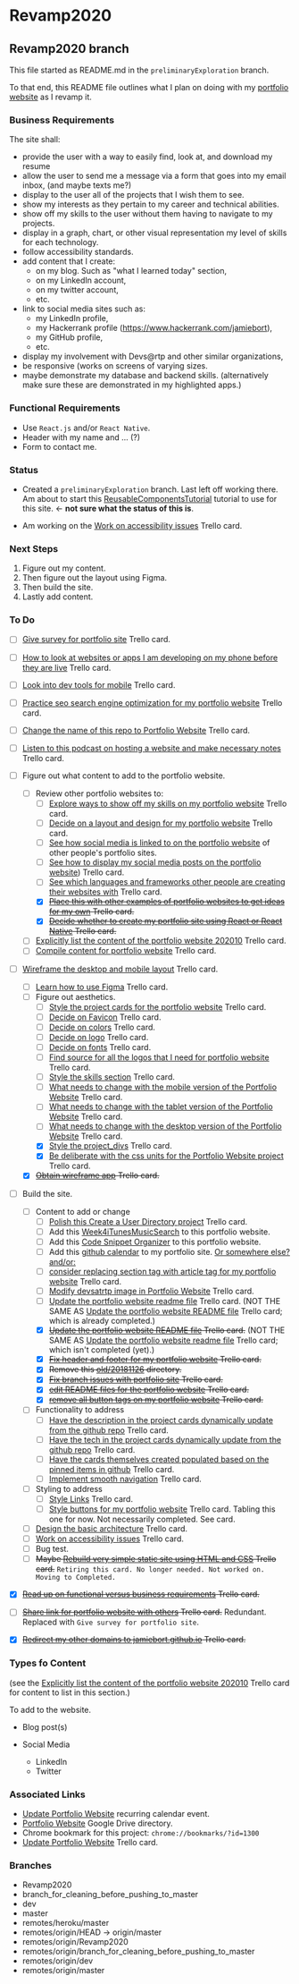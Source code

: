 # Revamp2020
## Revamp2020 branch

This file started as README.md in the `preliminaryExploration` branch.

To that end, this README file outlines what I plan on doing with my [portfolio website](https://jamiebort.github.io/) as I revamp it.

### Business Requirements

The site shall:

* provide the user with a way to easily find, look at, and download my resume
* allow the user to send me a message via a form that goes into my email inbox, (and maybe texts me?)
* display to the user all of the projects that I wish them to see.
* show my interests as they pertain to my career and technical abilities.
* show off my skills to the user without them having to navigate to my projects.
* display in a graph, chart, or other visual representation my level of skills for each technology.
* follow accessibility standards.
* add content that I create:
  * on my blog. Such as "what I learned today" section,
  * on my LinkedIn account,
  * on my twitter account,
  * etc.
* link to social media sites such as:
  * my LinkedIn profile,
  * my Hackerrank profile (https://www.hackerrank.com/jamiebort),
  * my GitHub profile,
  * etc.
* display my involvement with Devs@rtp and other similar organizations,
* be responsive (works on screens of varying sizes.
* maybe demonstrate my database and backend skills. (alternatively make sure these are demonstrated in my highlighted apps.)

### Functional Requirements

* Use `React.js` and/or `React Native`.
* Header with my name and ... (?)
* Form to contact me.

### Status
* Created a `preliminaryExploration` branch.
Last left off working there. Am about to start this [ReusableComponentsTutorial](https://github.com/JamieBort/LearningDirectory/tree/master/WebComponents/ReusableComponentsTutorial) tutorial to use for this site. <- **not sure what the status of this is**.

* Am working on the [Work on accessibility issues](https://trello.com/c/QiXs2V0r/164-work-on-accessibility-issues) Trello card.

### Next Steps
1. Figure out my content.
2. Then figure out the layout using Figma.
3. Then build the site.
4. Lastly add content.


### To Do

- [ ] [Give survey for portfolio site](https://trello.com/c/RF2s2gkE/567-create-survey-for-portfolio-site) Trello card.

- [ ] [How to look at websites or apps I am developing on my phone before they are live](https://trello.com/c/svOMzdnt/535-how-to-look-at-websites-or-apps-i-am-developing-on-my-phone-before-they-are-live) Trello card.

- [ ] [Look into dev tools for mobile](https://trello.com/c/WmVM46ii/575-look-into-dev-tools-for-mobile) Trello card.

- [ ] [Practice seo search engine optimization for my portfolio website](https://trello.com/c/7h8xq1Qs/529-practice-seo-search-engine-optimization-for-my-portfolio-website) Trello card.

- [ ] [Change the name of this repo to Portfolio Website](https://trello.com/c/pQzTccx3/514-change-the-name-of-this-repo-to-portfolio-website) Trello card.

- [ ] [Listen to this podcast on hosting a website and make necessary notes](https://trello.com/c/QTWzA4bv/480-list-to-this-podcast-on-hosting-a-website-and-make-necessary-notes) Trello card.

- [ ] Figure out what content to add to the portfolio website.
	- [ ] Review other portfolio websites to:
		- [ ] [Explore ways to show off my skills on my portfolio website](https://trello.com/c/2oLiIllY/481-explore-ways-to-show-of-my-skills-on-my-portfolio-website) Trello card.
		- [ ] [Decide on a layout and design for my portfolio website](https://trello.com/c/8Xdj7duH/482-decide-on-a-layout-and-design-for-my-portfolio-website) Trello card.
		- [ ] [See how social media is linked to on the portfolio website](https://trello.com/c/oVKNGjvm/488-see-how-social-media-is-linked-to-on-the-portfolio-website) of other people's portfolio sites.
		- [ ] [See how to display my social media posts on the portfolio website](https://trello.com/c/pj0lfx00/489-see-how-to-display-my-social-media-posts-on-the-portfolio-website)) Trello card.
		- [ ] [See which languages and frameworks other people are creating their websites with](https://trello.com/c/EwC3EB2S/525-see-which-languages-and-frameworks-other-people-are-creating-their-websites-with) Trello card.
		- [X] ~~[Place this with other examples of portfolio websites to get ideas for my own](https://trello.com/c/1JHiHOMI/485-place-this-with-other-examples-of-portfolio-websites-to-consider) Trello card.~~
		- [X] ~~[Decide whether to create my portfolio site using React or React Native](https://trello.com/c/sLJ1fEBe/486-decide-whether-to-create-my-portfolio-site-using-react-or-react-native) Trello card.~~

	- [ ] [Explicitly list the content of the portfolio website 202010](https://trello.com/c/adJl19pT/496-explicitly-list-the-content-of-the-portfolio-website-202010) Trello card.
	- [ ] [Compile content for portfolio website](https://trello.com/c/VxCIvza2/530-compile-content-for-portfolio-website) Trello card.

- [ ] [Wireframe the desktop and mobile layout](https://trello.com/c/3xtKwRIm/491-wireframe-the-desktop-and-mobile-layout-for-portfolio-website) Trello card.
	- [ ] [Learn how to use Figma](https://trello.com/c/AnQb9Ewl/495-learn-how-to-use-figma) Trello card.
	- [ ] Figure out aesthetics.
		- [ ] [Style the project cards for the portfolio website](https://trello.com/c/U2wEY2Od/579-style-the-project-cards-for-the-portfolio-website) Trello card.
		- [ ] [Decide on Favicon](https://trello.com/c/cVnMamJ4/578-decide-on-favicon) Trello card.
		- [ ] [Decide on colors](https://trello.com/c/mXqq3kaO/526-decide-on-colors) Trello card.
		- [ ] [Decide on logo](https://trello.com/c/aBiOmqZd/499-decide-on-logo) Trello card.
		- [ ] [Decide on fonts](https://trello.com/c/WmfzueWk/498-decide-on-fonts) Trello card.
		- [ ] [Find source for all the logos that I need for portfolio website](https://trello.com/c/3pgamqFg/589-list-of-logos-needed-for-portfolio-website) Trello card.
		- [ ] [Style the skills section](https://trello.com/c/y03gI5oR/556-style-the-skills-section) Trello card.
		- [ ] [What needs to change with the mobile version of the Portfolio Website](https://trello.com/c/kBNxrjBe/557-what-needs-to-change-with-the-mobile-version-of-the-portfolio-website) Trello card.
		- [ ] [What needs to change with the tablet version of the Portfolio Website](https://trello.com/c/viKpMCuc/559-what-needs-to-change-with-the-tablet-version-of-the-portfolio-website) Trello card.
		- [ ] [What needs to change with the desktop version of the Portfolio Website](https://trello.com/c/d10h6NWq/558-what-needs-to-change-with-the-desktop-version-of-the-portfolio-website) Trello card.
		- [X] [Style the project_divs](https://trello.com/c/kgiNSde6/555-style-the-projectdivs) Trello card.
		- [X] [Be deliberate with the css units for the Portfolio Website project](https://trello.com/c/HVuqs695/563-be-deliberate-with-the-css-units-for-the-portfolio-website-project) Trello card.
	- [X] ~~[Obtain wireframe app](https://trello.com/c/ogulw2aZ/492-obtain-wireframe-app?menu=filter&filter=due:incomplete) Trello card.~~

- [ ] Build the site.
	- [ ] Content to add or change
		- [ ] [Polish this Create a User Directory project](https://trello.com/c/J21B72Na/591-polish-this-create-a-user-directory-project) Trello card.
		- [ ] Add this [Week4iTunesMusicSearch](https://github.com/JamieBort/Week4iTunesMusicSearch) to this portfolio website.
		- [ ] Add this [Code Snippet Organizer](https://github.com/JamieBort/CodeSnippetOrganizer) to this portfolio website.
		- [ ] Add this [github calendar](https://github.com/IonicaBizau/github-calendar) to my portfolio site. [Or somewhere else? and/or:](https://github.com/fullcalendar/fullcalendar)
		- [ ] [consider replacing section tag with article tag for my portfolio website](https://trello.com/c/ARthlAv7/554-consider-replacing-section-tag-with-article-tag-for-my-portfolio-website) Trello card.
		- [ ] [Modify devsatrtp image in Portfolio Website](https://trello.com/c/865I1iOD/565-modify-devsatrtp-image-in-portfolio-website) Trello card.
		- [ ] [Update the portfolio website readme file](https://trello.com/c/k2H77o6L/576-update-the-portfolio-website-readme-file) Trello card. (NOT THE SAME AS [Update the portfolio website README file](https://trello.com/c/hCRC1EG6/483-update-the-portfolio-website-readme-file) Trello card; which is already completed.)
		- [X] ~~[Update the portfolio website README file](https://trello.com/c/hCRC1EG6/483-update-the-portfolio-website-readme-file) Trello card.~~ (NOT THE SAME AS [Update the portfolio website readme file](https://trello.com/c/k2H77o6L/576-update-the-portfolio-website-readme-file) Trello card; which isn't completed (yet).)
		- [X] ~~[Fix header and footer for my portfolio website](https://trello.com/c/CCtUbXY7/541-fix-header-and-footer-for-my-portfolio-website) Trello card.~~
		- [X] ~~Remove this [old/20181126](https://github.com/JamieBort/jamiebort.github.io/tree/master/old/20181126) directory.~~
		- [x] ~~[Fix branch issues with portfolio site](https://trello.com/c/PxEFMj5s/374-fix-branch-issues-with-portfolio-site) Trello card.~~
		- [X] ~~[edit README files for the portfolio website](https://trello.com/c/ntfMYze3/552-edit-readme-files-for-the-portfolio-website) Trello card.~~
		- [X] ~~[remove all button tags on my portfolio website](https://trello.com/c/9mD1AzSI/551-remove-all-button-tags-on-my-portfolio-website) Trello card.~~

	- [ ] Functionality to address
		- [ ] [Have the description in the project cards dynamically update from the github repo](https://trello.com/c/qcwpK1Gd/586-have-the-description-in-the-project-cards-dynamically-update-from-the-github-repo) Trello card.
		- [ ] [Have the tech in the project cards dynamically update from the github repo](https://trello.com/c/qoEQZkfH/588-have-the-tech-in-the-project-cards-dynamically-update-from-the-github-repo) Trello card.
		- [ ] [Have the cards themselves created populated based on the pinned items in github](https://trello.com/c/RyfM5Z0E/1124-have-the-cards-themselves-created-populated-based-on-the-pinned-items-in-github) Trello card.
		- [ ] [Implement smooth navigation](https://trello.com/c/rjsuhabM/539-implement-smooth-navigation) Trello card.

	- [ ] Styling to address
		- [ ] [Style Links](https://trello.com/c/AsOQKQjI/562-style-links-and) Trello card.
		- [ ] [Style buttons for my portfolio website](https://trello.com/c/Fny58qFO/538-style-buttons-for-my-portfolio-website) Trello card. Tabling this one for now. Not necessarily completed. See card.

	- [ ] [Design the basic architecture](https://trello.com/c/CyUFSwY3/522-design-the-basic-architecture) Trello card.
	- [ ] [Work on accessibility issues](https://trello.com/c/QiXs2V0r/164-work-on-accessibility-issues) Trello card.
	- [ ] Bug test.
	- [ ] ~~Maybe [Rebuild very simple static site using HTML and CSS](https://trello.com/c/FDIB9ePE/163-rebuild-very-simple-static-site-using-html-and-css) Trello card.~~ `Retiring this card. No longer needed. Not worked on. Moving to Completed.`
	
- [X] ~~[Read up on functional versus business requirements](https://trello.com/c/CGFYOG9p/494-read-up-on-functional-versus-business-requirements) Trello card.~~

- [ ] ~~[Share link for portfolio website with others](https://trello.com/c/D5iXcGcX/531-share-link-for-portfolio-website-with-others) Trello card.~~ Redundant. Replaced with `Give survey for portfolio site`.

- [x] ~~[Redirect my other domains to jamiebort.github.io](https://trello.com/c/Q7faEc6N/527-redirect-my-other-domains-to-jamiebortgithubio) Trello card.~~

### Types fo Content
(see the [Explicitly list the content of the portfolio website 202010](https://trello.com/c/adJl19pT/496-explicitly-list-the-content-of-the-portfolio-website-202010) Trello card for content to list in this section.)

To add to the website.

* Blog post(s)

* Social Media
  * LinkedIn
  * Twitter

### Associated Links
* [Update Portfolio Website](https://calendar.google.com/calendar/r/search?q=Update%20Portfolio%20Website) recurring calendar event.
* [Portfolio Website](https://drive.google.com/drive/folders/1NchtYmGJ1wiZ6bEiqElTtK_IA84awWIo) Google Drive directory.
* Chrome bookmark for this project: `chrome://bookmarks/?id=1300`
* [Update Portfolio Website](https://trello.com/c/dJHqhhfU/90-update-portfolio-website) Trello card.

### Branches
* Revamp2020
* branch_for_cleaning_before_pushing_to_master
* dev
* master
* remotes/heroku/master
* remotes/origin/HEAD -> origin/master
* remotes/origin/Revamp2020
* remotes/origin/branch_for_cleaning_before_pushing_to_master
* remotes/origin/dev
* remotes/origin/master